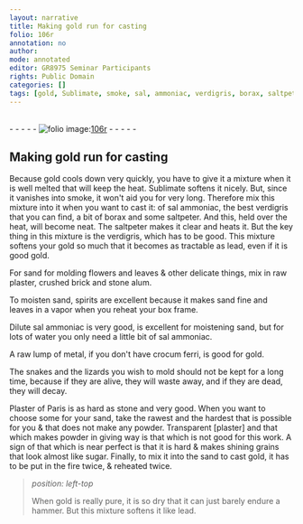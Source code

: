 ```yaml
---
layout: narrative
title: Making gold run for casting
folio: 106r
annotation: no
author:
mode: annotated
editor: GR8975 Seminar Participants
rights: Public Domain
categories: []
tags: [gold, Sublimate, smoke, sal, ammoniac, verdigris, borax, saltpeter, saltpeter, verdigris, gold, lead, gold, sand, flowers, leaves, raw, plaster, crushed, brick, stone, alum, sand, spirits, sand, Dilute, sal, ammoniac, sand, water, sal, ammoniac, metal, crocum, ferri, gold, Plaster, of, Paris, stone, sand, [plaster], sugar, sand, gold, gold, lead]
---
```


 <br/>- - - - - <a href="http://gallica.bnf.fr/ark:/12148/btv1b10500001g/f217.image"><img src="../assets/photo-icon.png" alt="folio image: " style="display:inline-block; margin-bottom:-3px;"/>106r</a> - - - - - <br/> 
## Making gold run for casting

 
Because <span class="material">gold</span> cools down very quickly, you have to give it a mixture when it is well melted that will keep the heat. <span class="material">Sublimate</span> softens it nicely. But, since it vanishes into <span class="material">smoke</span>, it won't aid you for very long. Therefore mix this mixture into it when you want to cast it: of <span class="material">sal ammoniac</span>, the best <span class="material">verdigris</span> that you can find, a bit of <span class="material">borax</span> and some <span class="material">saltpeter</span>. And this, held over the heat, will become neat. The <span class="material">saltpeter</span> makes it clear and heats it. But the key thing in this mixture is the <span class="material">verdigris</span>, which has to be good. This mixture softens your <span class="material">gold</span> so much that it becomes as tractable as <span class="material">lead</span>, even if it is good <span class="material">gold</span>.
  
For <span class="material">sand</span> for molding <span class="material">flowers</span> and <span class="material">leaves</span> & other delicate things, mix in <span class="material">raw plaster</span>, <span class="material">crushed brick</span> and <span class="material">stone alum</span>.
 
To moisten <span class="material">sand</span>, <span class="material">spirits</span> are excellent because it makes <span class="material">sand</span> fine and leaves in a vapor when you reheat your <span class="tool">box frame</span>.
 
<span class="material">Dilute sal ammoniac</span> is very good, is excellent for moistening <span class="material">sand</span>, but for lots of <span class="material">water</span> you only need a little bit of <span class="material">sal ammoniac</span>.
 
A raw lump of <span class="material">metal</span>, if you don't have <span class="material">crocum ferri</span>, is good for <span class="material">gold</span>.
 
The <span class="animal">snakes</span> and the <span class="animal">lizards</span> you wish to mold should not be kept for a long time, because if they are alive, they will waste away, and if they are dead, they will decay.
 
<span class="material">Plaster of Paris</span> is as hard as <span class="material">stone</span> and very good. When you want to choose some for your <span class="material">sand</span>, take the rawest and the hardest that is possible for you & that does not make any powder. Transparent <span class="material">[plaster]</span> and that which makes powder in giving way is that which is not good for this work. A sign of that which is near perfect is that it is hard & makes shining grains that look almost like <span class="material">sugar</span>. Finally, to mix it into the <span class="material">sand</span> to cast <span class="material">gold</span>, it has to be put in the fire twice, & reheated twice.
 
> *position: left-top*
> 
>  When <span class="material">gold</span> is really pure, it is so dry that it can just barely endure a <span class="tool">hammer</span>. But this mixture softens it like <span class="material">lead</span>. 
 